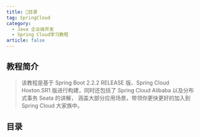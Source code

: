 ```yaml
---
title: 📗目录
tag: SpringCloud
category:
  - Java 企业级开发
  - Spring Cloud学习教程
article: false
---
```


## 教程简介

> 该教程是基于 Spring Boot 2.2.2 RELEASE 版、Spring Cloud Hoxton.SR1 版进行构建，同时还包括了 Spring Cloud Alibaba 以及分布式事务 Seata 的讲解， 涵盖大部分应用场景，带领你更快更好的加入到 Spring Cloud 大家族中。

## 目录

